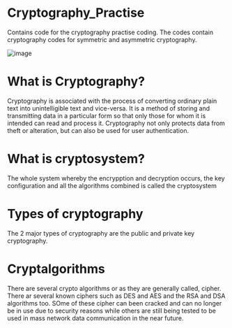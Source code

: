 # Cryptography_Practise
Contains code for the cryptography practise coding. The codes contain cryptography codes for symmetric and asymmetric cryptography.

![image](https://user-images.githubusercontent.com/68814937/194497417-dec71caf-4472-4d5d-bc0b-71adec30b7b7.png)


# What is Cryptography?
Cryptography is associated with the process of converting ordinary plain text into unintelligible text and vice-versa. It is a method of storing and transmitting data in a particular form so that only those for whom it is intended can read and process it. Cryptography not only protects data from theft or alteration, but can also be used for user authentication.

# What is cryptosystem?
The whole system whereby the encrypption and decryption occurs, the key configuration and all the algorithms combined is called the cryptosystem

# Types of cryptography
The 2 major types of cryptography are the public and private key cryptography. 

# Cryptalgorithms
There are several crypto algorithms or as they are generally called, cipher. There ar several known ciphers such as DES and AES and the RSA and DSA algorithms too. SOme of these cipher can been cracked and can no longer be in use due to security reasons while others are still being tested to be used in mass network data communication in the near future.


